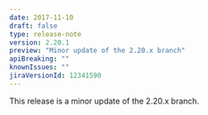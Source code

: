 ```yaml
---
date: 2017-11-10
draft: false 
type: release-note
version: 2.20.1
preview: "Minor update of the 2.20.x branch"
apiBreaking: ""
knownIssues: ""
jiraVersionId: 12341590
---
```


This release is a minor update of the 2.20.x branch.
